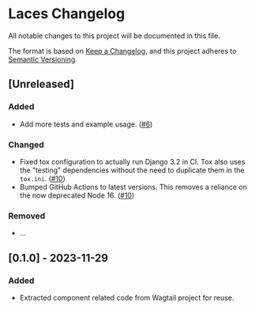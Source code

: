 # Laces Changelog

All notable changes to this project will be documented in this file.

The format is based on [Keep a Changelog](https://keepachangelog.com/en/1.0.0/),
and this project adheres to [Semantic Versioning](https://semver.org/spec/v2.0.0.html).

## [Unreleased]

### Added

- Add more tests and example usage. ([#6](https://github.com/tbrlpld/laces/pull/6))

### Changed

- Fixed tox configuration to actually run Django 3.2 in CI. Tox also uses the "testing" dependencies without the need to duplicate them in the `tox.ini`. ([#10](https://github.com/tbrlpld/laces/pull/10))
- Bumped GitHub Actions to latest versions. This removes a reliance on the now deprecated Node 16. ([#10](https://github.com/tbrlpld/laces/pull/10))

### Removed

- ...

## [0.1.0] - 2023-11-29

### Added

- Extracted component related code from Wagtail project for reuse.

<!-- TEMPLATE - keep below to copy for new releases -->
<!--


## [x.y.z] - YYYY-MM-DD

### Added

- ...

### Changed

- ...

### Removed

- ...

-->
